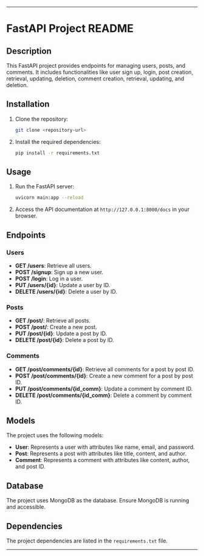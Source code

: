 
---

# FastAPI Project README

## Description

This FastAPI project provides endpoints for managing users, posts, and comments. It includes functionalities like user sign up, login, post creation, retrieval, updating, deletion, comment creation, retrieval, updating, and deletion.

## Installation

1. Clone the repository:

    ```bash
    git clone <repository-url>
    ```

2. Install the required dependencies:

    ```bash
    pip install -r requirements.txt
    ```

## Usage

1. Run the FastAPI server:

    ```bash
    uvicorn main:app --reload
    ```

2. Access the API documentation at `http://127.0.0.1:8000/docs` in your browser.

## Endpoints

### Users

- **GET /users**: Retrieve all users.
- **POST /signup**: Sign up a new user.
- **POST /login**: Log in a user.
- **PUT /users/{id}**: Update a user by ID.
- **DELETE /users/{id}**: Delete a user by ID.

### Posts

- **GET /post/**: Retrieve all posts.
- **POST /post/**: Create a new post.
- **PUT /post/{id}**: Update a post by ID.
- **DELETE /post/{id}**: Delete a post by ID.

### Comments

- **GET /post/comments/{id}**: Retrieve all comments for a post by post ID.
- **POST /post/comments/{id}**: Create a new comment for a post by post ID.
- **PUT /post/comments/{id_comm}**: Update a comment by comment ID.
- **DELETE /post/comments/{id_comm}**: Delete a comment by comment ID.

## Models

The project uses the following models:

- **User**: Represents a user with attributes like name, email, and password.
- **Post**: Represents a post with attributes like title, content, and author.
- **Comment**: Represents a comment with attributes like content, author, and post ID.

## Database

The project uses MongoDB as the database. Ensure MongoDB is running and accessible.

## Dependencies

The project dependencies are listed in the `requirements.txt` file.

---
